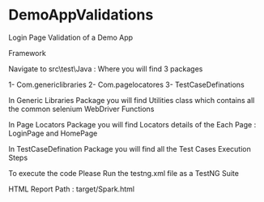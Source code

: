 # DemoAppValidations
Login Page Validation of a Demo App  


Framework  


Navigate to src\test\Java : Where you will find 3 packages 


1-	Com.genericlibraries
2-	Com.pagelocatores
3-	TestCaseDefinations



In Generic Libraries Package you will find Utilities class which contains all the common selenium WebDriver Functions 


In Page Locators Package you will find Locators details of the Each Page : LoginPage and HomePage



In TestCaseDefination Package  you will find all the Test Cases Execution Steps 



To execute the code Please Run the testng.xml file as a TestNG Suite



HTML Report Path : target/Spark.html

